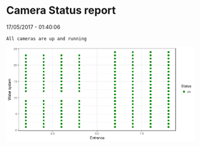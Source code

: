 Camera Status report
================
17/05/2017 - 01:40:06

    All cameras are up and running

![](camreport_files/figure-markdown_github/unnamed-chunk-2-1.png)
